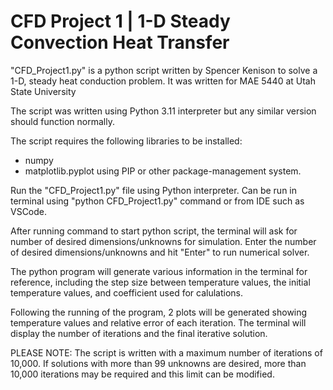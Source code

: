 # CFD Project 1 | 1-D Steady Convection Heat Transfer

"CFD_Project1.py" is a python script written by Spencer Kenison
to solve a 1-D, steady heat conduction problem. It was written 
for MAE 5440 at Utah State University

The script was written using Python 3.11 interpreter but any similar 
version should function normally.

The script requires the following libraries to be installed:
- numpy
- matplotlib.pyplot
using PIP or other package-management system.

Run the "CFD_Project1.py" file using Python interpreter. Can be run
in terminal using "python CFD_Project1.py" command or from IDE such
as VSCode.

After running command to start python script, the terminal will ask for 
number of desired dimensions/unknowns for simulation. Enter the number of 
desired dimensions/unknowns and hit "Enter" to run numerical solver.

The python program will generate various information in the terminal for 
reference, including the step size between temperature values, the initial 
temperature values, and coefficient used for calulations. 

Following the running of the program, 2 plots will be generated showing 
temperature values and relative error of each iteration. The terminal will
display the number of iterations and the final iterative solution.

PLEASE NOTE: The script is written with a maximum number of iterations of 10,000.
If solutions with more than 99 unknowns are desired, more than 10,000 iterations 
may be required and this limit can be modified.
